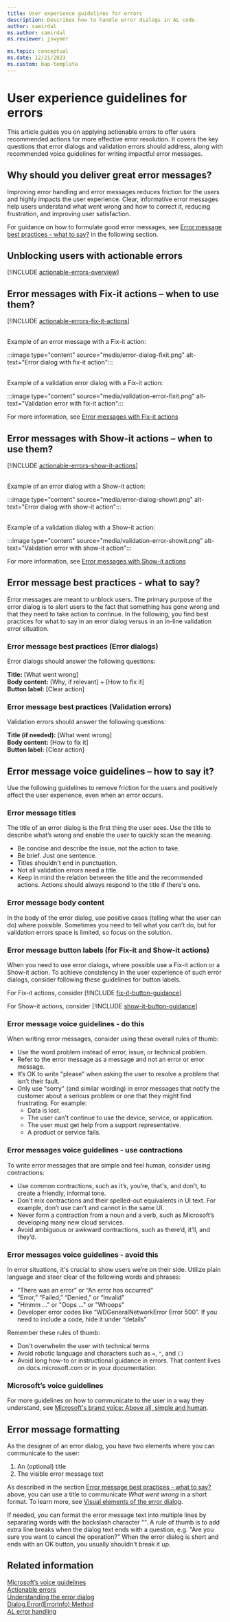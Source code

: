 ```yaml
---
title: User experience guidelines for errors
description: Describes how to handle error dialogs in AL code.
author: samirdal
ms.author: samirdal
ms.reviewer: jswymer

ms.topic: conceptual
ms.date: 12/21/2023
ms.custom: bap-template
---
```


# User experience guidelines for errors

This article guides you on applying actionable errors to offer users recommended actions for more effective error resolution. It covers the key questions that error dialogs and validation errors should address, along with recommended voice guidelines for writing impactful error messages.

## Why should you deliver great error messages?

Improving error handling and error messages reduces friction for the users and highly impacts the user experience. Clear, informative error messages help users understand what went wrong and how to correct it, reducing frustration, and improving user satisfaction. 

For guidance on how to formulate good error messages, see [Error message best practices - what to say?](#error_message_best_practices) in the following section.

## Unblocking users with actionable errors

[!INCLUDE [actionable-errors-overview](includes/include-actionable-errors-overview.md)]

## Error messages with Fix-it actions – when to use them?

[!INCLUDE [actionable-errors-fix-it-actions](includes/include-actionable-errors-fix-it-actions.md)]

<br>Example of an error message with a Fix-it action:

:::image type="content" source="media/error-dialog-fixit.png" alt-text="Error dialog with fix-it action":::

<br>Example of a validation error dialog with a Fix-it action:

:::image type="content" source="media/validation-error-fixit.png" alt-text="Validation error with fix-it action":::

For more information, see [Error messages with Fix-it actions](devenv-actionable-errors.md#fix-it-actions)

## Error messages with Show-it actions – when to use them?

[!INCLUDE [actionable-errors-show-it-actions](includes/include-actionable-errors-show-it-actions.md)]

<br>Example of an error dialog with a Show-it action:

:::image type="content" source="media/error-dialog-showit.png" alt-text="Error dialog with show-it action":::

<br>Example of a validation dialog with a Show-it action:

:::image type="content" source="media/validation-error-showit.png" alt-text="Validation error with show-it action":::

For more information, see [Error messages with Show-it actions](devenv-actionable-errors.md#show-it-actions)

## <a name="error_message_best_practices"></a>Error message best practices - what to say?

Error messages are meant to unblock users. The primary purpose of the error dialog is to alert users to the fact that something has gone wrong and that they need to take action to continue. In the following, you find best practices for what to say in an error dialog versus in an in-line validation error situation.

### Error message best practices (Error dialogs)

Error dialogs should answer the following questions:

**Title:** [What went wrong]  
**Body content:** [Why, if relevant] + [How to fix it]  
**Button label:** [Clear action]  

### Error message best practices (Validation errors)
Validation errors should answer the following questions:

**Title (if needed):** [What went wrong]  
**Body content:** [How to fix it]  
**Button label:** [Clear action]  


## Error message voice guidelines – how to say it?

Use the following guidelines to remove friction for the users and positively affect the user experience, even when an error occurs. 

### <a name="error-message-titles"></a> Error message titles

The title of an error dialog is the first thing the user sees. Use the title to describe what’s wrong and enable the user to quickly scan the meaning.

- Be concise and describe the issue, not the action to take.
- Be brief. Just one sentence.
- Titles shouldn't end in punctuation.
- Not all validation errors need a title.  
- Keep in mind the relation between the title and the recommended actions. Actions should always respond to the title if there's one. 

### <a name="error-message-body"></a> Error message body content

In the body of the error dialog, use positive cases (telling what the user can do) where possible. Sometimes you need to tell what you can’t do, but for validation errors space is limited, so focus on the solution.

### Error message button labels (for Fix-it and Show-it actions)

When you need to use error dialogs, where possible use a Fix-it action or a Show-it action. To achieve consistency in the user experience of such error dialogs, consider following these guidelines for button labels.

For Fix-it actions, consider 
[!INCLUDE [fix-it-button-guidance](includes/include-fix-it-button-guidance.md)]

For Show-it actions, consider 
[!INCLUDE [show-it-button-guidance](includes/include-show-it-button-guidance.md)]

### Error message voice guidelines - do this

When writing error messages, consider using these overall rules of thumb:

- Use the word problem instead of error, issue, or technical problem. 
- Refer to the error message as a message and not an error or error message.  
- It’s OK to write "please" when asking the user to resolve a problem that isn’t their fault. 
- Only use "sorry" (and similar wording) in error messages that notify the customer about a serious problem or one that they might find frustrating. For example:
  - Data is lost. 
  - The user can't continue to use the device, service, or application. 
  - The user must get help from a support representative.  
  - A product or service fails. 


### Error messages voice guidelines - use contractions

To write error messages that are simple and feel human, consider using contractions:

- Use common contractions, such as it’s, you’re, that's, and don’t, to create a friendly, informal tone.
- Don't mix contractions and their spelled-out equivalents in UI text. For example, don’t use can’t and cannot in the same UI.
- Never form a contraction from a noun and a verb, such as Microsoft’s developing many new cloud services.
- Avoid ambiguous or awkward contractions, such as there’d, it’ll, and they’d.


### Error messages voice guidelines - avoid this

In error situations, it's crucial to show users we’re on their side. Utilize plain language and steer clear of the following words and phrases:

- “There was an error” or “An error has occurred” 
- “Error,” “Failed,” “Denied,” or “Invalid” 
- "Hmmm ..." or "Oops ..." or "Whoops" 
- Developer error codes like “WDGeneralNetworkError Error 500”. If you need to include a code, hide it under “details” 

Remember these rules of thumb:

- Don't overwhelm the user with technical terms
- Avoid robotic language and characters such as  `=`, `"`, and `()`
- Avoid long how-to or instructional guidance in errors. That content lives on docs.microsoft.com or in your documentation.

### Microsoft’s voice guidelines

For more guidelines on how to communicate to the user in a way they understand, see [Microsoft's brand voice: Above all, simple and human](/style-guide/brand-voice-above-all-simple-human).

## Error message formatting

As the designer of an error dialog, you have two elements where you can communicate to the user:
1. An (optional) title
1. The visible error message text

As described in the section [Error message best practices - what to say?](#error-message-best-practices-error-dialogs) above, you can use a title to communicate *What went wrong* in a short format. To learn more, see [Visual elements of the error dialog](devenv-error-dialog.md#visual-elements-of-the-error-dialog-2023-release-wave-1-and-later).

If needed, you can format the error message text into multiple lines by separating words with the backslash character "\". A rule of thumb is to add extra line breaks when the dialog text ends with a question, e.g. "Are you sure you want to cancel the operation?" When the error dialog is short and ends with an OK button, you usually shouldn't break it up.


## Related information

[Microsoft’s voice guidelines](/style-guide/brand-voice-above-all-simple-human)   
[Actionable errors](devenv-actionable-errors.md)   
[Understanding the error dialog](devenv-error-dialog.md)  
[Dialog.Error(ErrorInfo) Method](methods-auto/dialog/dialog-error-errorinfo-method.md)  
[AL error handling](devenv-al-error-handling.md)  
